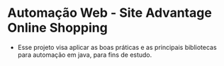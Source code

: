 #          Automação Web - Site Advantage Online Shopping
* Esse projeto visa aplicar as boas práticas e as principais bibliotecas para automação em java, para fins de estudo.
